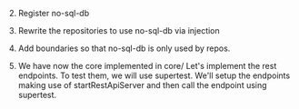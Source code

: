 2. Register no-sql-db

3. Rewrite the repositories to use no-sql-db via injection

4. Add boundaries so that no-sql-db is only used by repos.

5. We have now the core implemented in core/ 
Let's implement the rest endpoints. To test them, we will use supertest. We'll setup the endpoints making use of startRestApiServer and then call the endpoint using supertest. 